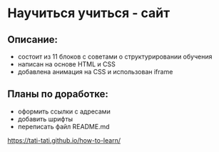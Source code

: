 # Научиться учиться - сайт

## Описание:
* состоит из 11 блоков с советами о структурировании обучения
* написан на основе HTML и CSS
* добавлена анимация на CSS и использован iframe

## Планы по доработке:
* оформить ссылки с адресами
* добавить шрифты
* переписать файл README.md

https://tati-tati.github.io/how-to-learn/
